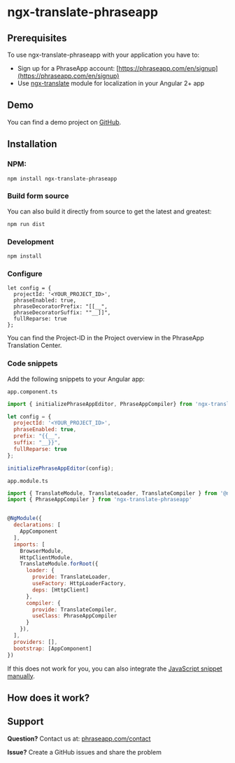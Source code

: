 # ngx-translate-phraseapp

## Prerequisites

To use ngx-translate-phraseapp with your application you have to:

* Sign up for a PhraseApp account: [https://phraseapp.com/en/signup](https://phraseapp.com/en/signup)
* Use [ngx-translate](https://github.com/ngx-translate/core) module for localization in your Angular 2+ app

## Demo

You can find a demo project on [GitHub](https://github.com/phrase/ngx-translate-phraseapp-demo).

## Installation

### NPM:

    npm install ngx-translate-phraseapp

### Build form source

You can also build it directly from source to get the latest and greatest:

    npm run dist

### Development

	npm install


### Configure

```
let config = {
  projectId: '<YOUR_PROJECT_ID>',
  phraseEnabled: true,
  phraseDecoratorPrefix: "[[__",
  phraseDecoratorSuffix: ""__]]",
  fullReparse: true
};
```

You can find the Project-ID in the Project overview in the PhraseApp Translation Center.

### Code snippets

Add the following snippets to your Angular app:

`app.component.ts`
```js
import { initializePhraseAppEditor, PhraseAppCompiler} from 'ngx-translate-phraseapp'

let config = {
  projectId: '<YOUR_PROJECT_ID>',
  phraseEnabled: true,
  prefix: "{{__",
  suffix: "__}}",
  fullReparse: true
};

initializePhraseAppEditor(config);
```

`app.module.ts`
```js
import { TranslateModule, TranslateLoader, TranslateCompiler } from '@ngx-translate/core';
import { PhraseAppCompiler } from 'ngx-translate-phraseapp'


@NgModule({
  declarations: [
    AppComponent
  ],
  imports: [
    BrowserModule,
    HttpClientModule,
    TranslateModule.forRoot({
      loader: {
        provide: TranslateLoader,
        useFactory: HttpLoaderFactory,
        deps: [HttpClient]
      },
      compiler: {
        provide: TranslateCompiler,
        useClass: PhraseAppCompiler
      }
    }),
  ],
  providers: [],
  bootstrap: [AppComponent]
})
```

If this does not work for you, you can also integrate the [JavaScript snippet manually](http://docs.phraseapp.com/guides/in-context-editor/custom-integration/).

## How does it work?

## Support

**Question?** Contact us at: [phraseapp.com/contact](https://phraseapp.com/contact)

**Issue?** Create a GitHub issues and share the problem

